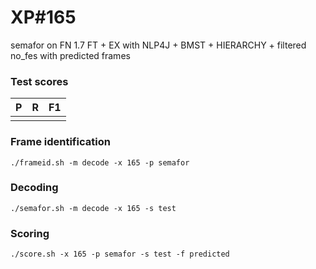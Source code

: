 # XP\#165

semafor on FN 1.7 FT + EX with NLP4J + BMST + HIERARCHY + filtered no_fes with predicted frames

### Test scores
| P | R | F1 |
| --- | --- | --- |
|  |  |  |

### Frame identification
```
./frameid.sh -m decode -x 165 -p semafor
```

### Decoding
```
./semafor.sh -m decode -x 165 -s test
```

### Scoring
```
./score.sh -x 165 -p semafor -s test -f predicted
```

